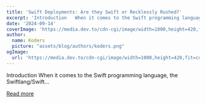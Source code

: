 ```yaml
---
title: 'Swift Deployments: Are they Swift or Recklessly Rushed?'
excerpt: 'Introduction   When it comes to the Swift programming language, the Swiftlang/Swift...'
date: '2024-09-14'
coverImage: 'https://media.dev.to/cdn-cgi/image/width=1000,height=420,fit=cover,gravity=auto,format=auto/https%3A%2F%2Fdev-to-uploads.s3.amazonaws.com%2Fuploads%2Farticles%2Fj24x9divadvqlkechp5f.jpg'
author:
  name: Koders
  picture: "assets/blog/authors/koders.png"
ogImage:
  url: 'https://media.dev.to/cdn-cgi/image/width=1000,height=420,fit=cover,gravity=auto,format=auto/https%3A%2F%2Fdev-to-uploads.s3.amazonaws.com%2Fuploads%2Farticles%2Fj24x9divadvqlkechp5f.jpg'
---
```


Introduction   When it comes to the Swift programming language, the Swiftlang/Swift...

[Read more](https://dev.to/middleware/swift-deployments-are-they-swift-or-recklessly-rushed-26h0)
